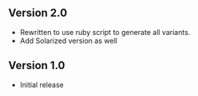 ## Version 2.0

* Rewritten to use ruby script to generate all variants.
* Add Solarized version as well

## Version 1.0

* Initial release
